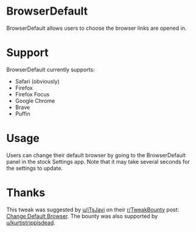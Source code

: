 # BrowserDefault
BrowserDefault allows users to choose the browser links are opened in.

# Support
BrowserDefault currently supports:
- Safari (obviously)
- Firefox
- Firefox Focus
- Google Chrome
- Brave
- Puffin

# Usage
Users can change their default browser by going to the BrowserDefault panel in the stock Settings app.  Note that it may take several seconds for the settings to update.

# Thanks
This tweak was suggested by [u/iTsJavi](https://www.reddit.com/user/iTsJavi) on their [r/TweakBounty](https://www.reddit.com/r/TweakBounty) post: [Change Default Browser](https://www.reddit.com/r/TweakBounty/comments/b2yj6t/101211_change_default_browser/).  The bounty was also supported by [u/kurtistrippisdead](https://www.reddit.com/u/kurtistrippisdead).
